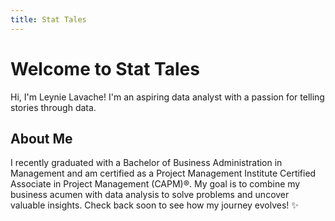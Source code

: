 ```yaml
---
title: Stat Tales
---
```

# Welcome to Stat Tales
Hi, I'm Leynie Lavache! I'm an aspiring data analyst with a passion for telling stories through data.

## About Me
I recently graduated with a Bachelor of Business Administration in Management and am certified as a Project Management Institute Certified Associate in Project Management (CAPM)®. My goal is to combine my business acumen with data analysis to solve problems and uncover valuable insights.
Check back soon to see how my journey evolves! ✨
